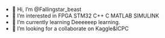 - 👋 Hi, I’m @Fallingstar_beast
- 👀 I’m interested in FPGA STM32 C++ C MATLAB SIMULINK
- 🌱 I’m currently learning Deeeeeep learning.
- 💞️ I’m looking for a collaborate on Kaggle&ICPC

<!---
Sombrero-rgb/Sombrero-rgb is a ✨ special ✨ repository because its `README.md` (this file) appears on your GitHub profile.
You can click the Preview link to take a look at your changes.
--->
